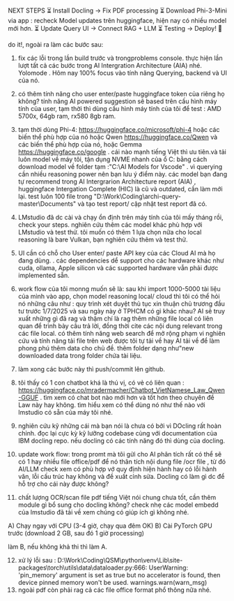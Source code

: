 NEXT STEPS
⏳ Install Docling → Fix PDF processing
⏳ Download Phi-3-Mini via app : recheck Model updates trên huggingface, hiện nay có nhiều model mới hơn.
⏳ Update Query UI → Connect RAG + LLM
⏳ Testing → Deploy! 🚀

do it!, ngoài ra làm các bước sau: 


1. fix các lỗi trong lần build trước và trongproblems console.  thực hiện lần lượt tất cả các bước trong AI Intergration Architecture (AIA) nhé. Yolomode . Hôm nay 100% focus vào tính năng Querying, backend  và UI của nó.

2. có thêm tính năng cho user enter/paste huggingface token của riêng họ không? tính năng AI powered suggestion sẽ based trên cấu hình máy tính của user, tạm thời thì dùng cấu hình máy tính của tôi để test : AMD 5700x, 64gb ram, rx580 8gb ram. 

3. tạm thời dùng Phi-4: https://huggingface.co/microsoft/phi-4 hoặc các biến thể phù hợp của nó hoặc Qwen https://huggingface.co/Qwen và các biến thể phù hợp của nó, hoặc Gemma https://huggingface.co/google . cái nào mạnh tiếng Việt thì ưu tiên.và tải luôn model về máy tôi,  tận dụng NVME nhanh của ổ C: bằng cách download model về folder tạm :"C:\AI Models for Vscode" . vì querying cần nhiều reasoning power nên bạn lưu ý điểm này. các model bạn đang tự recommend trong AI Intergrarion Architecture report  (AIA) , huggingface Intergation Complete (HIC) là cũ và outdated, cần làm mới lại. test luôn 100 file trong "D:\Work\Coding\archi-query-master\Documents" và tạo test report/ cập nhật test report đã có. 


4. LMstudio đã dc cài và chạy ổn định trên máy tính của tôi mấy tháng rồi, check your steps. nghiên cứu thêm các model khác phù hợp với LMstudio và test thử.  tôi muốn có thêm 1 lựa chọn nữa cho local reasoning là bare Vulkan, bạn nghiên cứu thêm và test thử.
5. UI cần có chỗ cho User enter/ paste API key của các Cloud AI mà họ đang dùng. . các dependencies dể support cho các hardware khác như cuda, ollama, Apple silicon và các supported hardware  vẫn phải được implemented sẵn. 

6. work flow của tôi monng muốn sẽ là: sau khi import 1000-5000 tài liệu của mình vào app, chọn model reasoning local/ cloud thì tôi có thể hỏi nó những câu như : quy trình xét duyệt thủ tục xin thuận chủ trương đầu tư trước 1/7/2025 và sau ngày này ở TPHCM có gì khác nhau? AI sẽ truy xuất những gì đã rag và thậm chí là rag thêm những file local có liên quan để trình bày câu trả lời, đồng thời cite các nội dung relevant trong các file local. có thêm tính năng web search để mở rộng phạm vi nghiên cứu và tính năng tải file trên web được tôi tự tải về hay AI tải về để làm phong phú thêm data cho chủ đề. thêm folder dạng như"new downloaded data trong folder chứa tài liệu. 

7. làm xong các bước này thì push/commit lên github.

8. tôi thấy có 1 con chatbot khá là thú vị, có vẻ có liên quan : https://huggingface.co/mradermacher/Chatbot_VietNamese_Law_Qwen-GGUF . tìm xem có chat bot nào mới hơn và tốt hơn theo chuyên đề Law này hay không. tìm hiểu xem có thể dùng nó như thế nào với lmstudio có sẵn của máy tôi nhé. 
9. nghiên cứu kỹ những cái mà bạn nói là chưa có bởi vì DOcling rất hoàn chỉnh. đọc lại cực kỳ kỹ lưỡng codebase cùng với documentation của IBM docling repo. nếu docling có các tính năng đó thì dùng của docling. 
10. update work flow: trong promt mà tôi gửi cho AI phân tích rất có thể sẽ có 1 hay nhiều file office/pdf để nó thân tích nội dung file /ocr file , từ đó AI/LLM check xem có phù hợp vớ quy định hiện hành hay có lỗi hành văn, lỗi cấu trúc hay không và đề xuất cỉnh sửa. Docling có làm gì dc để hỗ trợ cho cái này được không? 
11. chất lượng OCR/scan file pdf tiếng Việt nói chung chưa tốt, cần thêm module gì bổ sung cho docling không? check nhẹ các model embedd của lmstudio đã tải về xem chúng có giúp ích gì không nhé. 

A) Chạy ngay với CPU (3-4 giờ, chạy qua đêm OK)
B) Cài PyTorch GPU trước (download 2 GB, sau đó 1 giờ processing)

làm B, nếu không khả thi thì làm A. 

12. xử lý lỗi sau :
D:\Work\Coding\QSM\python\venv\Lib\site-packages\torch\utils\data\dataloader.py:666: UserWarning: 'pin_memory' argument is set as true but no accelerator is found, then device pinned memory won't be used.
  warnings.warn(warn_msg)
13. ngoài pdf còn phải rag cả các file office format phổ thông nữa nhé. 